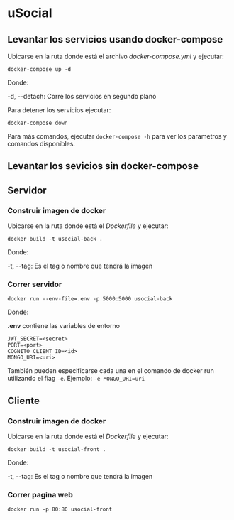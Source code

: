 # uSocial

## Levantar los servicios usando docker-compose

Ubicarse en la ruta donde está el archivo *docker-compose.yml* y ejecutar:

`docker-compose up -d`

Donde:

-d, --detach: Corre los servicios en segundo plano

Para detener los servicios ejecutar:

`docker-compose down`

Para más comandos, ejecutar `docker-compose -h` para ver los parametros y comandos disponibles.

## Levantar los sevicios sin docker-compose

## Servidor

### Construir imagen de docker

Ubicarse en la ruta donde está el *Dockerfile* y ejecutar:

`docker build -t usocial-back .`

Donde:

-t, --tag: Es el tag o nombre que tendrá la imagen

### Correr servidor

`docker run --env-file=.env -p 5000:5000 usocial-back`

Donde:

**.env** contiene las variables de entorno

```
JWT_SECRET=<secret>
PORT=<port>
COGNITO_CLIENT_ID=<id>
MONGO_URI=<uri>
```
También pueden especificarse cada una en el comando de docker run utilizando el flag `-e`. Ejemplo: `-e MONGO_URI=uri`

## Cliente

### Construir imagen de docker

Ubicarse en la ruta donde está el *Dockerfile* y ejecutar:

`docker build -t usocial-front .`

Donde:

-t, --tag: Es el tag o nombre que tendrá la imagen

### Correr pagina web
`docker run -p 80:80 usocial-front`